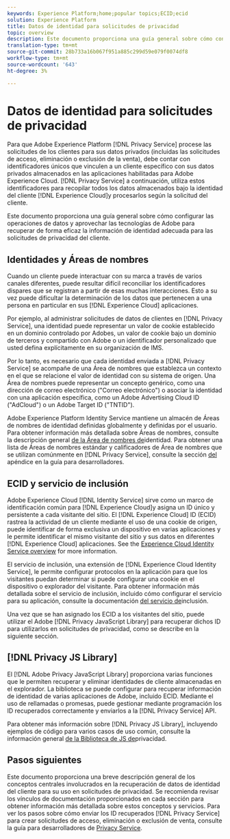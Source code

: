 ```yaml
---
keywords: Experience Platform;home;popular topics;ECID;ecid
solution: Experience Platform
title: Datos de identidad para solicitudes de privacidad
topic: overview
description: Este documento proporciona una guía general sobre cómo configurar las operaciones de datos y aprovechar las tecnologías de Adobe para recuperar de forma eficaz la información de identidad adecuada para las solicitudes de privacidad del cliente.
translation-type: tm+mt
source-git-commit: 28b733a16b067f951a885c299d59e079f0074df8
workflow-type: tm+mt
source-wordcount: '643'
ht-degree: 3%

---
```



# Datos de identidad para solicitudes de privacidad

Para que Adobe Experience Platform [!DNL Privacy Service] procese las solicitudes de los clientes para sus datos privados (incluidas las solicitudes de acceso, eliminación o exclusión de la venta), debe contar con identificadores únicos que vinculen a un cliente específico con sus datos privados almacenados en las aplicaciones habilitadas para Adobe Experience Cloud. [!DNL Privacy Service] a continuación, utiliza estos identificadores para recopilar todos los datos almacenados bajo la identidad del cliente [!DNL Experience Cloud]y procesarlos según la solicitud del cliente.

Este documento proporciona una guía general sobre cómo configurar las operaciones de datos y aprovechar las tecnologías de Adobe para recuperar de forma eficaz la información de identidad adecuada para las solicitudes de privacidad del cliente.

## Identidades y Áreas de nombres

Cuando un cliente puede interactuar con su marca a través de varios canales diferentes, puede resultar difícil reconciliar los identificadores dispares que se registran a partir de esas muchas interacciones. Esto a su vez puede dificultar la determinación de los datos que pertenecen a una persona en particular en sus [!DNL Experience Cloud] aplicaciones.

Por ejemplo, al administrar solicitudes de datos de clientes en [!DNL Privacy Service], una identidad puede representar un valor de cookie establecido en un dominio controlado por Adobes, un valor de cookie bajo un dominio de terceros y compartido con Adobe o un identificador personalizado que usted defina explícitamente en su organización de IMS.

Por lo tanto, es necesario que cada identidad enviada a [!DNL Privacy Service] se acompañe de una Área de nombres que establezca un contexto en el que se relacione el valor de identidad con su sistema de origen. Una Área de nombres puede representar un concepto genérico, como una dirección de correo electrónico (&quot;Correo electrónico&quot;) o asociar la identidad con una aplicación específica, como un Adobe Advertising Cloud ID (&quot;AdCloud&quot;) o un Adobe Target ID (&quot;TNTID&quot;).

Adobe Experience Platform Identity Service mantiene un almacén de Áreas de nombres de identidad definidas globalmente y definidas por el usuario. Para obtener información más detallada sobre Áreas de nombres, consulte la descripción general [de la Área de nombres de](../identity-service/namespaces.md)identidad. Para obtener una lista de Áreas de nombres estándar y calificadores de Área de nombres que se utilizan comúnmente en [!DNL Privacy Service], consulte la sección [del](api/appendix.md) apéndice en la guía para desarrolladores.

## ECID y servicio de inclusión

Adobe Experience Cloud [!DNL Identity Service] sirve como un marco de identificación común para [!DNL Experience Cloud]y asigna un ID único y persistente a cada visitante del sitio. El [!DNL Experience Cloud] ID (ECID) rastrea la actividad de un cliente mediante el uso de una cookie de origen, puede identificar de forma exclusiva un dispositivo en varias aplicaciones y le permite identificar el mismo visitante del sitio y sus datos en diferentes [!DNL Experience Cloud] aplicaciones. See the [Experience Cloud Identity Service overview](https://docs.adobe.com/content/help/es-ES/id-service/using/intro/overview.html) for more information.

El servicio de inclusión, una extensión de [!DNL Experience Cloud Identity Service], le permite configurar protocolos en la aplicación para que los visitantes puedan determinar si puede configurar una cookie en el dispositivo o explorador del visitante. Para obtener información más detallada sobre el servicio de inclusión, incluido cómo configurar el servicio para su aplicación, consulte la documentación [del servicio de](https://docs.adobe.com/content/help/es-ES/id-service/using/implementation/opt-in-service/optin-overview.html)inclusión.

Una vez que se han asignado los ECID a los visitantes del sitio, puede utilizar el Adobe [!DNL Privacy JavaScript Library] para recuperar dichos ID para utilizarlos en solicitudes de privacidad, como se describe en la siguiente sección.

## [!DNL Privacy JS Library]

El [!DNL Adobe Privacy JavaScript Library] proporciona varias funciones que le permiten recuperar y eliminar identidades de cliente almacenadas en el explorador. La biblioteca se puede configurar para recuperar información de identidad de varias aplicaciones de Adobe, incluido ECID. Mediante el uso de rellamadas o promesas, puede gestionar mediante programación los ID recuperados correctamente y enviarlos a la [!DNL Privacy Service] API.

Para obtener más información sobre [!DNL Privacy JS Library], incluyendo ejemplos de código para varios casos de uso común, consulte la información general [de la Biblioteca de JS de](js-library.md)privacidad.

## Pasos siguientes

Este documento proporciona una breve descripción general de los conceptos centrales involucrados en la recuperación de datos de identidad del cliente para su uso en solicitudes de privacidad. Se recomienda revisar los vínculos de documentación proporcionados en cada sección para obtener información más detallada sobre estos conceptos y servicios. Para ver los pasos sobre cómo enviar los ID recuperados [!DNL Privacy Service] para crear solicitudes de acceso, eliminación o exclusión de venta, consulte la guía para desarrolladores de [Privacy Service](api/getting-started.md).